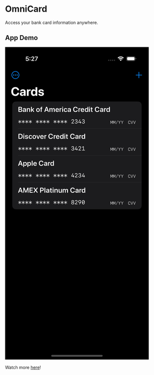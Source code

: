 # OmniCard

Access your bank card information anywhere. 

## App Demo

![A screenshot of the app interface](/OmniCard/Screenshots/Screenshot%201.png)

Watch more [here](https://www.youtube.com/embed/pPuj9d9jqSY?si=OGJMZnnpgRwzNz2c)!
